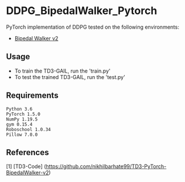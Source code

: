 # DDPG_BipedalWalker_Pytorch

PyTorch implementation of DDPG tested on the following environments:

- [Bipedal Walker v2](http://gym.openai.com/envs/BipedalWalker-v2/) 

## Usage

- To train the TD3-GAIL, run the 'train.py'
- To test the trained TD3-GAIL, run the 'test.py'

## Requirements
```
Python 3.6
PyTorch 1.5.0
NumPy 1.19.5
gym 0.15.4
Roboschool 1.0.34
Pillow 7.0.0
```
## References

[1] [TD3-Code] (https://github.com/nikhilbarhate99/TD3-PyTorch-BipedalWalker-v2)
